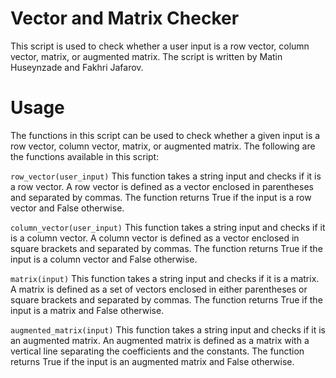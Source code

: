 # Vector and Matrix Checker

This script is used to check whether a user input is a row vector, column vector, matrix, or augmented matrix. The script is written by Matin Huseynzade and Fakhri Jafarov.

# Usage

The functions in this script can be used to check whether a given input is a row vector, column vector, matrix, or augmented matrix. The following are the functions available in this script:

`row_vector(user_input)`
This function takes a string input and checks if it is a row vector. A row vector is defined as a vector enclosed in parentheses and separated by commas. The function returns True if the input is a row vector and False otherwise.


`column_vector(user_input)`
This function takes a string input and checks if it is a column vector. A column vector is defined as a vector enclosed in square brackets and separated by commas. The function returns True if the input is a column vector and False otherwise.


`matrix(input)`
This function takes a string input and checks if it is a matrix. A matrix is defined as a set of vectors enclosed in either parentheses or square brackets and separated by commas. The function returns True if the input is a matrix and False otherwise.


`augmented_matrix(input)`
This function takes a string input and checks if it is an augmented matrix. An augmented matrix is defined as a matrix with a vertical line separating the coefficients and the constants. The function returns True if the input is an augmented matrix and False otherwise.
